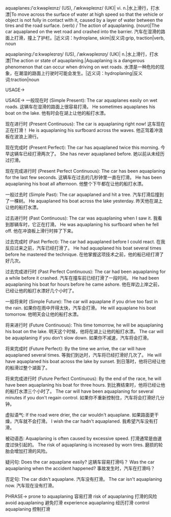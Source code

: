 aquaplanes:/ˈɑːkwəpleɪnz/ (US), /ˈækwəpleɪnz/ (UK)| vi. n.|水上滑行，打水漂|To move across the surface of water at high speed so that the vehicle or object is not fully in contact with it, caused by a layer of water between the tires and the road surface.  (verb) / The action of aquaplaning. (noun)|The car aquaplaned on the wet road and crashed into the barrier. 汽车在湿滑的路面上打滑，撞上了护栏。|近义词：hydroplane, skim|反义词:grip, traction|verb, noun

aquaplaning:/ˈɑːkwəpleɪnɪŋ/ (US), /ˈækwəpleɪnɪŋ/ (UK)| n.|水上滑行，打水漂|The action or state of aquaplaning.|Aquaplaning is a dangerous phenomenon that can occur when driving on wet roads. 水漂是一种危险的现象，在潮湿的路面上行驶时可能会发生。|近义词：hydroplaning|反义词:traction|noun


USAGE->

USAGE->
一般现在时 (Simple Present):
The car aquaplanes easily on wet roads. 这辆车在湿滑的路面上很容易打滑。
He sometimes aquaplanes his boat on the lake. 他有时会在湖上让他的船打水漂。


现在进行时 (Present Continuous):
The car is aquaplaning right now!  这车现在正在打滑！
He is aquaplaning his surfboard across the waves. 他正驾着冲浪板在波浪上滑行。


现在完成时 (Present Perfect):
The car has aquaplaned twice this morning. 今早这辆车已经打滑两次了。
She has never aquaplaned before. 她以前从未经历过打滑。


现在完成进行时 (Present Perfect Continuous):
The car has been aquaplaning for the last few seconds. 这辆车在过去的几秒钟里一直在打滑。
He has been aquaplaning his boat all afternoon. 他整个下午都在让他的船打水漂。



一般过去时 (Simple Past):
The car aquaplaned and hit a tree. 汽车打滑后撞到了一棵树。
He aquaplaned his boat across the lake yesterday. 昨天他在湖上让他的船打水漂。


过去进行时 (Past Continuous):
The car was aquaplaning when I saw it. 我看到那辆车时，它正在打滑。
He was aquaplaning his surfboard when he fell off. 他在冲浪板上滑行时摔了下来。


过去完成时 (Past Perfect):
The car had aquaplaned before I could react. 在我反应过来之前，汽车已经打滑了。
He had aquaplaned his boat several times before he mastered the technique. 在他掌握这项技术之前，他的船已经打滑了好几次。



过去完成进行时 (Past Perfect Continuous):
The car had been aquaplaning for a while before it crashed. 汽车在撞车前已经打滑了一段时间。
He had been aquaplaning his boat for hours before he came ashore. 他在岸边上岸之前，已经让他的船打水漂好几个小时了。



一般将来时 (Simple Future):
The car will aquaplane if you drive too fast in the rain. 如果你在雨中开得太快，汽车会打滑。
He will aquaplane his boat tomorrow. 他明天会让他的船打水漂。



将来进行时 (Future Continuous):
This time tomorrow, he will be aquaplaning his boat on the lake. 明天这个时候，他将在湖上让他的船打水漂。
The car will be aquaplaning if you don't slow down. 如果你不减速，汽车将会打滑。


将来完成时 (Future Perfect):
By the time we arrive, the car will have aquaplaned several times. 等我们到达时，汽车将已经打滑好几次了。
He will have aquaplaned his boat across the lake by sunset. 到日落时，他将已经让他的船滑过整个湖面了。


将来完成进行时 (Future Perfect Continuous):
By the end of the race, he will have been aquaplaning his boat for three hours. 到比赛结束时，他将已经让他的船打水漂三个小时了。
The car will have been aquaplaning for several minutes if you don't regain control. 如果你不重新控制住，汽车将会打滑好几分钟。


虚拟语气:
If the road were drier, the car wouldn't aquaplane. 如果路面更干燥，汽车就不会打滑。
I wish the car hadn't aquaplaned. 我希望汽车没有打滑。



被动语态:
Aquaplaning is often caused by excessive speed. 打滑通常是由速度过快引起的。
The risk of aquaplaning is increased by worn tires. 磨损的轮胎会增加打滑的风险。


疑问句:
Does the car aquaplane easily? 这辆车容易打滑吗？
Was the car aquaplaning when the accident happened? 事故发生时，汽车在打滑吗？


否定句:
The car didn't aquaplane. 汽车没有打滑。
The car isn't aquaplaning now. 汽车现在没有打滑。



PHRASE->
prone to aquaplaning 容易打滑
risk of aquaplaning 打滑的风险
avoid aquaplaning 避免打滑
experience aquaplaning 经历打滑
control aquaplaning 控制打滑
